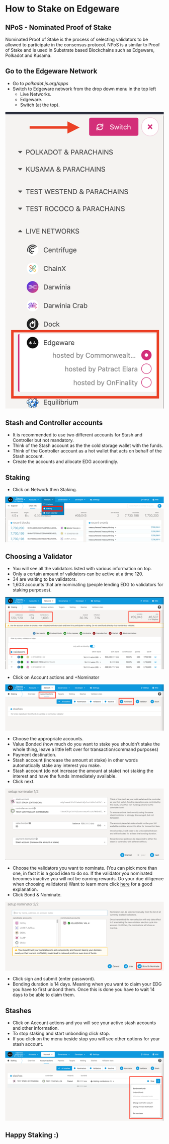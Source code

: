 # How to Stake on Edgeware

## NPoS - Nominated Proof of Stake
 Nominated Proof of Stake is the process of selecting validators to be allowed to participate in the consensus protocol. NPoS is a similar to Proof of Stake and is used in Substrate based Blockchains such as Edgeware, Polkadot and Kusama.

 ## Go to the Edgeware Network
- Go to *polkadot.js.org/apps*
- Switch to Edgeware network from the drop down menu in the top left
	- Live Networks.
	-  Edgeware.
	-  Switch (at the top).

![](images/EDGnetwork.png)


## Stash and Controller accounts
- It is recommended to use two different accounts for Stash and Controller but not mandatory.
- Think of the Stash account as the the cold storage wallet with the funds.
- Think of the Controller account as a hot wallet that acts on behalf of the Stash account.
- Create the accounts and allocate EDG accordingly.


## Staking
- Click on Network then Staking.

![](images/Staking.png)


## Choosing a Validator 
- You will see all the validators listed with various information on top.
- Only a certain amount of validators can be active at a time 120.
- 34 are waiting to be validators. 
- 1,603 accounts that are nominating (people lending EDG to validators for staking purposes).

![](images/Validators.png)

- Click on Account actions and +Nominator 

![](images/AccountActions.png)

- Choose the appropriate accounts.
- Value Bonded (how much do you want to stake you shouldn’t stake the whole thing, leave a little left over for transaction/command purposes)
- Payment destination. 
- Stash account (increase the amount at stake) in other words automatically stake any interest you make.
- Stash account (do not increase the amount at stake) not staking the interest and have the funds immediately available. 
- Click next.

![](images/setupNominator.png)

- Choose the validators you want to nominate. (You can pick more than one, in fact it is a good idea to do so. If the validator you nominated becomes inactive you will not be earning rewards. Do your due diligence when choosing validators) Want to learn more click [here](https://www.youtube.com/watch?v=l3IoHHxZoX0&t=311s) for a good explanation. 
- Click Bond & Nominate.

![](images/ChooseVal.png)

- Click sign and submit (enter password).
- Bonding duration is 14 days. Meaning when you want to claim your EDG you have to first unbond them. Once this is done you have to wait 14 days to be able to claim them.


## Stashes
- Click on Account actions and you will see your active stash accounts and other information.
- To stop staking and start unbonding click stop.
- If you click on the menu beside stop you will see other options for your stash account.

![](images/Stashes.png)

## Happy Staking :)
